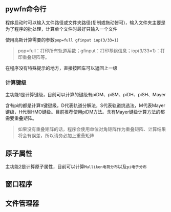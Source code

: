 ## pywfn命令行
程序启动时可以输入文件路径或文件夹路径(复制或拖动皆可)，输入文件夹主要是为了程序的批处理，计算单个文件时最好只输入一个文件

使用高斯计算需要的参数`pop=full gfinput iop(3/33=1)`
> pop=full：打印所有轨道系数；gfinput：打印基组信息；iop(3/33=1)：打印重叠矩阵等。

在程序没有特殊提示的地方，直接按回车可以返回上一级
### 计算键级
主功能1是计算键级，目前可以计算的键级有piDM、piSM、piDH、piSH、Mayer

含有pi的都是计算π键键级，D代表轨道分解法，S代表轨道挑选法，M代表Mayer键级，H代表HMO键级。目前推荐使用piDM方法。含有Mayer键级计算方法的都需要重叠矩阵。
> 如果没有重叠矩阵的话，程序会使用单位对角矩阵作为重叠矩阵、计算结果将会有误差，所以请务必加上重叠矩阵
## 原子属性
主功能2是计算原子属性，目前可以计算`Mulliken电荷分布`以及`pi电子分布`
## 窗口程序

## 文件管理器